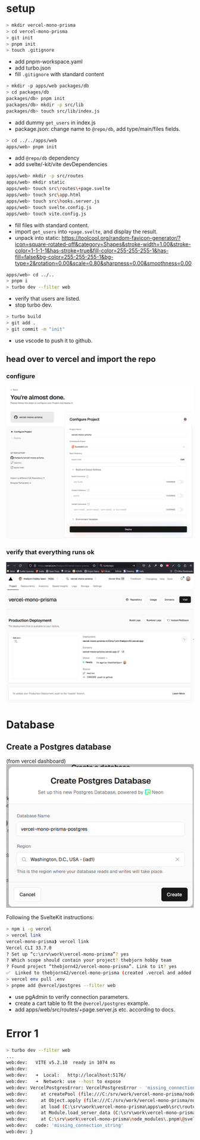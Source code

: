 # setup

```bash
> mkdir vercel-mono-prisma
> cd vercel-mono-prisma
> git init
> pnpm init
> touch .gitignore
```

- add pnpm-workspace.yaml
- add turbo.json
- fill `.gitignore` with standard content

```bash
> mkdir -p apps/web packages/db
> cd packages/db
packages/db> pnpm init
packages/db> mkdir -p src/lib
packages/db> touch src/lib/index.js
```

- add dummy `get_users` in index.js
- package.json: change name to `@repo/db`, add type/main/files fields.

```bash
> cd ../../apps/web
apps/web> pnpm init
```

- add `@repo/db` dependency
- add svelte/-kit/vite devDependencies

```bash
apps/web> mkdir -p src/routes
apps/web> mkdir static
apps/web> touch src\routes\+page.svelte
apps/web> touch src\app.html
apps/web> touch src\hooks.server.js
apps/web> touch svelte.config.js
apps/web> touch vite.config.js
```

- fill files with standard content.
- import `get_users` into `+page.svelte`, and display the result.
- unpack into static: https://toolcool.org/random-favicon-generator/?icon=square-rotated-off&category=Shapes&stroke-width=1.00&stroke-color=1-1-1-1&has-stroke=true&fill-color=255-255-255-1&has-fill=false&bg-color=255-255-255-1&bg-type=2&rotation=0.00&scale=0.80&sharpness=0.00&smoothness=0.00

```bash
apps/web> cd ../..
> pnpm i
> turbo dev --filter web
```

- verify that users are listed.
- stop turbo dev.

```bash
> turbo build
> git add .
> git commit -m "init"
```

- use vscode to push it to github.

## head over to vercel and import the repo

### configure
![alt text](image.png)

### verify that everything runs ok
![alt text](image-1.png)


# Database
## Create a Postgres database
(from vercel dashboard)
![alt text](image-2.png)

Following the SvelteKit instructions:
```bash
> npm i -g vercel
> vercel link
vercel-mono-prisma❱ vercel link
Vercel CLI 33.7.0
? Set up “c:\srv\work\vercel-mono-prisma”? yes
? Which scope should contain your project? thebjorn hobby team
? Found project “thebjorn42/vercel-mono-prisma”. Link to it? yes
✅  Linked to thebjorn42/vercel-mono-prisma (created .vercel and added it to .gitignore)
> vercel env pull .env
> pnpme add @vercel/postgres --filter web
```

- use pgAdmin to verify connection parameters.
- create a cart table to fit the `@vercel/postgres` example.
- add apps/web/src/routes/+page.server.js etc. according to docs.

# Error 1
```bash
> turbo dev --filter web
...
web:dev:   VITE v5.2.10  ready in 1074 ms
web:dev:
web:dev:   ➜  Local:   http://localhost:5176/
web:dev:   ➜  Network: use --host to expose
web:dev: VercelPostgresError: VercelPostgresError - 'missing_connection_string': You did not supply a 'connectionString' and no 'POSTGRES_URL' env var was found.
web:dev:     at createPool (file:///C:/srv/work/vercel-mono-prisma/node_modules/.pnpm/@vercel+postgres@0.8.0/node_modules/@vercel/postgres/dist/chunk-WDBQYBZQ.js:161:11)
web:dev:     at Object.apply (file:///C:/srv/work/vercel-mono-prisma/node_modules/.pnpm/@vercel+postgres@0.8.0/node_modules/@vercel/postgres/dist/chunk-WDBQYBZQ.js:215:16)
web:dev:     at load (C:\srv\work\vercel-mono-prisma\apps\web\src\routes\+page.server.js:5:20)
web:dev:     at Module.load_server_data (C:\srv\work\vercel-mono-prisma\node_modules\.pnpm\@sveltejs+kit@2.5.7_@sveltejs+vite-plugin-svelte@3.1.0_svelte@5.0.0-next.120_vite@5.2.10_@typ_bs34xdsk7mkkgs2ku7c2vw6ru4\node_modules\@sveltejs\kit\src\runtime\server\page\load_data.js:61:41)
web:dev:     at C:\srv\work\vercel-mono-prisma\node_modules\.pnpm\@sveltejs+kit@2.5.7_@sveltejs+vite-plugin-svelte@3.1.0_svelte@5.0.0-next.120_vite@5.2.10_@typ_bs34xdsk7mkkgs2ku7c2vw6ru4\node_modules\@sveltejs\kit\src\runtime\server\page\index.js:140:19 {
web:dev:   code: 'missing_connection_string'
web:dev: }
```


